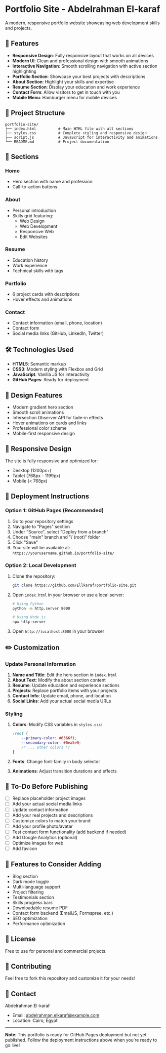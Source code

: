 # Portfolio Site - Abdelrahman El-karaf

A modern, responsive portfolio website showcasing web development skills and projects.

## 🎨 Features

- **Responsive Design**: Fully responsive layout that works on all devices
- **Modern UI**: Clean and professional design with smooth animations
- **Interactive Navigation**: Smooth scrolling navigation with active section highlighting
- **Portfolio Section**: Showcase your best projects with descriptions
- **About Section**: Highlight your skills and expertise
- **Resume Section**: Display your education and work experience
- **Contact Form**: Allow visitors to get in touch with you
- **Mobile Menu**: Hamburger menu for mobile devices

## 📂 Project Structure

```
portfolio-site/
├── index.html          # Main HTML file with all sections
├── styles.css          # Complete styling and responsive design
├── script.js           # JavaScript for interactivity and animations
└── README.md           # Project documentation
```

## 🚀 Sections

### Home
- Hero section with name and profession
- Call-to-action buttons

### About
- Personal introduction
- Skills grid featuring:
  - Web Design
  - Web Development
  - Responsive Web
  - Edit Websites

### Resume
- Education history
- Work experience
- Technical skills with tags

### Portfolio
- 6 project cards with descriptions
- Hover effects and animations

### Contact
- Contact information (email, phone, location)
- Contact form
- Social media links (GitHub, LinkedIn, Twitter)

## 🛠️ Technologies Used

- **HTML5**: Semantic markup
- **CSS3**: Modern styling with Flexbox and Grid
- **JavaScript**: Vanilla JS for interactivity
- **GitHub Pages**: Ready for deployment

## 🎨 Design Features

- Modern gradient hero section
- Smooth scroll animations
- Intersection Observer API for fade-in effects
- Hover animations on cards and links
- Professional color scheme
- Mobile-first responsive design

## 📱 Responsive Design

The site is fully responsive and optimized for:
- Desktop (1200px+)
- Tablet (768px - 1199px)
- Mobile (< 768px)

## 🚀 Deployment Instructions

### Option 1: GitHub Pages (Recommended)

1. Go to your repository settings
2. Navigate to "Pages" section
3. Under "Source", select "Deploy from a branch"
4. Choose "main" branch and "/ (root)" folder
5. Click "Save"
6. Your site will be available at: `https://yourusername.github.io/portfolio-site/`

### Option 2: Local Development

1. Clone the repository:
   ```bash
   git clone https://github.com/Ellkaraf/portfolio-site.git
   ```

2. Open `index.html` in your browser or use a local server:
   ```bash
   # Using Python
   python -m http.server 8000
   
   # Using Node.js
   npx http-server
   ```

3. Open `http://localhost:8000` in your browser

## ✏️ Customization

### Update Personal Information

1. **Name and Title**: Edit the hero section in `index.html`
2. **About Text**: Modify the about section content
3. **Resume**: Update education and experience sections
4. **Projects**: Replace portfolio items with your projects
5. **Contact Info**: Update email, phone, and location
6. **Social Links**: Add your actual social media URLs

### Styling

1. **Colors**: Modify CSS variables in `styles.css`:
   ```css
   :root {
       --primary-color: #6366f1;
       --secondary-color: #0ea5e9;
       /* ... other colors */
   }
   ```

2. **Fonts**: Change font-family in body selector
3. **Animations**: Adjust transition durations and effects

## 📝 To-Do Before Publishing

- [ ] Replace placeholder project images
- [ ] Add your actual social media links
- [ ] Update contact information
- [ ] Add your real projects and descriptions
- [ ] Customize colors to match your brand
- [ ] Add your profile photo/avatar
- [ ] Test contact form functionality (add backend if needed)
- [ ] Add Google Analytics (optional)
- [ ] Optimize images for web
- [ ] Add favicon

## 🌟 Features to Consider Adding

- Blog section
- Dark mode toggle
- Multi-language support
- Project filtering
- Testimonials section
- Skills progress bars
- Downloadable resume PDF
- Contact form backend (EmailJS, Formspree, etc.)
- SEO optimization
- Performance optimization

## 📄 License

Free to use for personal and commercial projects.

## 🤝 Contributing

Feel free to fork this repository and customize it for your needs!

## 📧 Contact

Abdelrahman El-karaf
- Email: abdelrahman.elkaraf@example.com
- Location: Cairo, Egypt

---

**Note**: This portfolio is ready for GitHub Pages deployment but not yet published. Follow the deployment instructions above when you're ready to go live!
